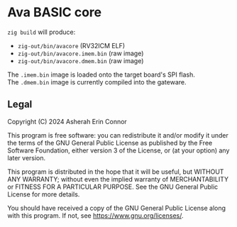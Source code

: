 # Ava BASIC core

`zig build` will produce:

* `zig-out/bin/avacore` (RV32ICM ELF)
* `zig-out/bin/avacore.imem.bin` (raw image)
* `zig-out/bin/avacore.dmem.bin` (raw image)

The `.imem.bin` image is loaded onto the target board's SPI flash.  
The `.dmem.bin` image is currently compiled into the gateware.


## Legal

Copyright (C) 2024  Asherah Erin Connor

This program is free software: you can redistribute it and/or modify it under
the terms of the GNU General Public License as published by the Free Software
Foundation, either version 3 of the License, or (at your option) any later
version.

This program is distributed in the hope that it will be useful, but WITHOUT ANY
WARRANTY; without even the implied warranty of MERCHANTABILITY or FITNESS FOR A
PARTICULAR PURPOSE.  See the GNU General Public License for more details.

You should have received a copy of the GNU General Public License along with
this program.  If not, see <https://www.gnu.org/licenses/>.
